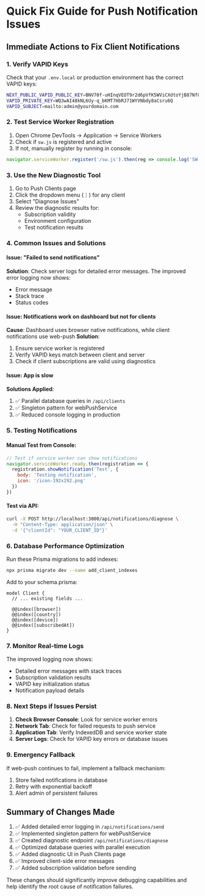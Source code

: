 # Quick Fix Guide for Push Notification Issues

## Immediate Actions to Fix Client Notifications

### 1. Verify VAPID Keys
Check that your `.env.local` or production environment has the correct VAPID keys:
```bash
NEXT_PUBLIC_VAPID_PUBLIC_KEY=BNV70f-uHInqVEOT9r2d6pVfK5WViCXdtoYjB87Nf8WUQZ6mDMSXEXGFQmJXl6bvGpvzL2jVSuPZUk-S9YS8rYc
VAPID_PRIVATE_KEY=WQ3wAI48kNL6Uy-q_bKMT7HbRJ71WYVNbdy8aCsru6Q
VAPID_SUBJECT=mailto:admin@yourdomain.com
```

### 2. Test Service Worker Registration
1. Open Chrome DevTools → Application → Service Workers
2. Check if `sw.js` is registered and active
3. If not, manually register by running in console:
```javascript
navigator.serviceWorker.register('/sw.js').then(reg => console.log('SW registered:', reg))
```

### 3. Use the New Diagnostic Tool
1. Go to Push Clients page
2. Click the dropdown menu (⋮) for any client
3. Select "Diagnose Issues"
4. Review the diagnostic results for:
   - Subscription validity
   - Environment configuration
   - Test notification results

### 4. Common Issues and Solutions

#### Issue: "Failed to send notifications"
**Solution**: Check server logs for detailed error messages. The improved error logging now shows:
- Error message
- Stack trace
- Status codes

#### Issue: Notifications work on dashboard but not for clients
**Cause**: Dashboard uses browser native notifications, while client notifications use web-push
**Solution**: 
1. Ensure service worker is registered
2. Verify VAPID keys match between client and server
3. Check if client subscriptions are valid using diagnostics

#### Issue: App is slow
**Solutions Applied**:
1. ✅ Parallel database queries in `/api/clients`
2. ✅ Singleton pattern for webPushService
3. ✅ Reduced console logging in production

### 5. Testing Notifications

#### Manual Test from Console:
```javascript
// Test if service worker can show notifications
navigator.serviceWorker.ready.then(registration => {
  registration.showNotification('Test', {
    body: 'Testing notification',
    icon: '/icon-192x192.png'
  })
})
```

#### Test via API:
```bash
curl -X POST http://localhost:3000/api/notifications/diagnose \
  -H "Content-Type: application/json" \
  -d '{"clientId": "YOUR_CLIENT_ID"}'
```

### 6. Database Performance Optimization

Run these Prisma migrations to add indexes:
```bash
npx prisma migrate dev --name add_client_indexes
```

Add to your schema.prisma:
```prisma
model Client {
  // ... existing fields ...
  
  @@index([browser])
  @@index([country])
  @@index([device])
  @@index([subscribedAt])
}
```

### 7. Monitor Real-time Logs

The improved logging now shows:
- Detailed error messages with stack traces
- Subscription validation results
- VAPID key initialization status
- Notification payload details

### 8. Next Steps if Issues Persist

1. **Check Browser Console**: Look for service worker errors
2. **Network Tab**: Check for failed requests to push service
3. **Application Tab**: Verify IndexedDB and service worker state
4. **Server Logs**: Check for VAPID key errors or database issues

### 9. Emergency Fallback

If web-push continues to fail, implement a fallback mechanism:
1. Store failed notifications in database
2. Retry with exponential backoff
3. Alert admin of persistent failures

## Summary of Changes Made

1. ✅ Added detailed error logging in `/api/notifications/send`
2. ✅ Implemented singleton pattern for webPushService
3. ✅ Created diagnostic endpoint `/api/notifications/diagnose`
4. ✅ Optimized database queries with parallel execution
5. ✅ Added diagnostic UI in Push Clients page
6. ✅ Improved client-side error messages
7. ✅ Added subscription validation before sending

These changes should significantly improve debugging capabilities and help identify the root cause of notification failures.
